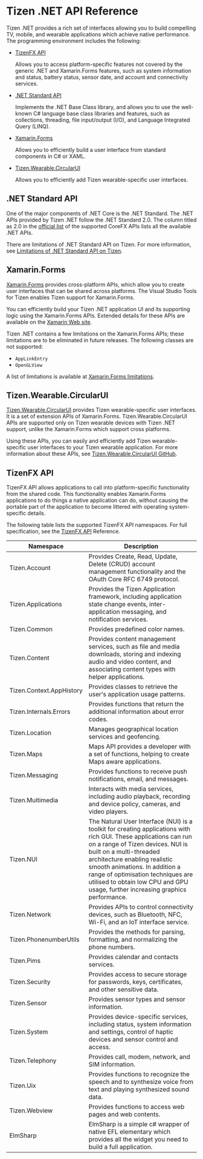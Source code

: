 # Tizen .NET API Reference

Tizen .NET provides a rich set of interfaces allowing you to build compelling TV, mobile, and wearable applications which achieve native performance. The programming environment includes the following:

-   [TizenFX API](./TizenFX/index.html)

    Allows you to access platform-specific features not covered by the generic .NET and Xamarin.Forms features, such as system information and status, battery status, sensor date, and account and connectivity services.

-   [.NET Standard API](https://docs.microsoft.com/en-us/dotnet/standard/net-standard)

    Implements the .NET Base Class library, and allows you to use the well-known C# language base class libraries and features, such as collections, threading, file input/output (I/O), and Language Integrated Query (LINQ).

-   [Xamarin.Forms](https://developer.xamarin.com/guides/xamarin-forms/getting-started/)

    Allows you to efficiently build a user interface from standard components in C# or XAML.

-   [Tizen.Wearable.CircularUI](https://samsung.github.io/Tizen.CircularUI/index.html)

    Allows you to efficiently add Tizen wearable-specific user interfaces.

## .NET Standard API

One of the major components of .NET Core is the .NET Standard. The .NET APIs provided by Tizen .NET follow the .NET Standard 2.0. The column titled as 2.0 in the [official list](https://docs.microsoft.com/en-us/dotnet/standard/net-standard) of the supported CoreFX APIs lists all the available .NET APIs.

There are limitations of .NET Standard API on Tizen. For more information, see [Limitations of .NET Standard API on Tizen](dotnet-standard-limitations.md).

## Xamarin.Forms

[Xamarin.Forms](https://developer.xamarin.com/guides/xamarin-forms/getting-started/) provides cross-platform APIs, which allow you to create user interfaces that can be shared across platforms. The Visual Studio Tools for Tizen enables Tizen support for Xamarin.Forms.

You can efficiently build your Tizen .NET application UI and its supporting logic using the Xamarin.Forms APIs. Extended details for these APIs are available on the [Xamarin Web site](https://developer.xamarin.com/api/namespace/Xamarin.Forms/).

Tizen .NET contains a few limitations on the Xamarin.Forms APIs; these limitations are to be eliminated in future releases. The following classes are not supported:

- `AppLinkEntry`
- `OpenGLView`

A list of limitations is available at [Xamarin.Forms limitations](xamarin-forms-limitations.md).

## Tizen.Wearable.CircularUI

[Tizen.Wearable.CircularUI](https://samsung.github.io/Tizen.CircularUI/index.html) provides Tizen wearable-specific user interfaces. It is a set of extension APIs of Xamarin.Forms. Tizen.Wearable.CircularUI APIs are supported only on Tizen wearable devices with Tizen .NET support, unlike the Xamarin.Forms which support cross platforms.

Using these APIs, you can easily and efficiently add Tizen wearable-specific user interfaces to your Tizen wearable application. For more information about these APIs, see [Tizen.Wearable.CircularUI GitHub](https://github.com/Samsung/Tizen.CircularUI).

## TizenFX API

TizenFX API allows applications to call into platform-specific functionality from the shared code. This functionality enables Xamarin.Forms applications to do things a native application can do, without causing the portable part of the application to become littered with operating system-specific details.

The following table lists the supported TizenFX API namespaces. For full specification, see the [TizenFX API](./TizenFX/index.html) Reference.

| Namespace          | Description                              |
| ------------------ | ---------------------------------------- |
| Tizen.Account      | Provides Create, Read, Update, Delete (CRUD) account management functionality and the OAuth Core RFC 6749 protocol. |
| Tizen.Applications | Provides the Tizen Application framework, including application state change events, inter-application messaging, and notification services. |
| Tizen.Common       | Provides predefined color names.         |
| Tizen.Content      | Provides content management services, such as file and media downloads, storing and indexing audio and video content, and associating content types with helper applications. |
| Tizen.Context.AppHistory | Provides classes to retrieve the user's application usage patterns. | 
| Tizen.Internals.Errors | Provides functions that return the additional information about error codes.
| Tizen.Location     | Manages geographical location services and geofencing. |
| Tizen.Maps         | Maps API provides a developer with a set of functions, helping to create Maps aware applications. |
| Tizen.Messaging    | Provides functions to receive push notifications, email, and messages. |
| Tizen.Multimedia   | Interacts with media services, including audio playback, recording and device policy, cameras, and video players. |
| Tizen.NUI          | The Natural User Interface (NUI) is a toolkit for creating applications with rich GUI. These applications can run on a range of Tizen devices. NUI is built on a multi-threaded architecture enabling realistic smooth animations. In addition a range of optimisation techniques are utilised to obtain low CPU and GPU usage, further increasing graphics performance. |
| Tizen.Network      | Provides APIs to control connectivity devices, such as Bluetooth, NFC, Wi-Fi, and an IoT interface service. |
| Tizen.PhonenumberUtils | Provides the methods for parsing, formatting, and normalizing the phone numbers. |
| Tizen.Pims         | Provides calendar and contacts services. |
| Tizen.Security     | Provides access to secure storage for passwords, keys, certificates, and other sensitive data. |
| Tizen.Sensor       | Provides sensor types and sensor information. |
| Tizen.System       | Provides device-specific services, including status, system information and settings, control of haptic devices and sensor control and access. |
| Tizen.Telephony    | Provides call, modem, network, and SIM information. |
| Tizen.Uix          | Provides functions to recognize the speech and to synthesize voice from text and playing synthesized sound data. |
| Tizen.Webview      | Provides functions to access web pages and web contents. |
| ElmSharp           | ElmSharp is a simple c# wrapper of native EFL elementary which provides all the widget you need to build a full application. |
